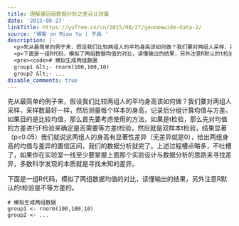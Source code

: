 ```yaml
---
title: 理解基因组数据分析之差异比较篇
date: '2015-08-27'
linkTitle: https://yufree.cn/cn/2015/08/27/genomewide-data-2/
source: '博客 on Miao Yu | 于淼 '
description: |-
  <p>先从最简单的例子来，假设我们比较两组人的平均身高该如何做？我们要对两组人采样，采样数最好一样，然后测量每个样本的身高，记录后分组计算均值与方差。如果目的是比较均值，那么首先要考虑使用的方法，如果是t检验，那么先对均值的方差进行F检验来确定是否需要等方差t检验，然后就是双样本t检验，结果显著（p&lt;0.05）我们就说这两组人的身高有显著性差异（无差异就是0），给出两组身高的均值与差异的置信区间，我们的数据分析就完了。上述过程槽点略多，不吐槽了，如果你在实验室一线至少要掌握上面那个实验设计与数据分析的思路来寻找差异，多数科学发现的本质就是寻找未知的差异。</p>
  <p>下面是一组R代码，模拟了两组数据均值的对比，读懂输出的结果，另外注意R默认的t检验是不等方差的。</p>
  <pre><code># 模拟生成两组数据
  group1 &lt;- rnorm(100,100,10)
  group2 &lt;- ...
disable_comments: true
---
```

<p>先从最简单的例子来，假设我们比较两组人的平均身高该如何做？我们要对两组人采样，采样数最好一样，然后测量每个样本的身高，记录后分组计算均值与方差。如果目的是比较均值，那么首先要考虑使用的方法，如果是t检验，那么先对均值的方差进行F检验来确定是否需要等方差t检验，然后就是双样本t检验，结果显著（p&lt;0.05）我们就说这两组人的身高有显著性差异（无差异就是0），给出两组身高的均值与差异的置信区间，我们的数据分析就完了。上述过程槽点略多，不吐槽了，如果你在实验室一线至少要掌握上面那个实验设计与数据分析的思路来寻找差异，多数科学发现的本质就是寻找未知的差异。</p>
<p>下面是一组R代码，模拟了两组数据均值的对比，读懂输出的结果，另外注意R默认的t检验是不等方差的。</p>
<pre><code># 模拟生成两组数据
group1 &lt;- rnorm(100,100,10)
group2 &lt;- ...
